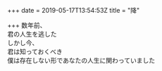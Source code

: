 +++
date = 2019-05-17T13:54:53Z
title = "降"

+++
数年前、  
君の人生を逃した  
しかし今、  
君は知っておくべき  
僕は存在しない形であなたの人生に関わっていました  